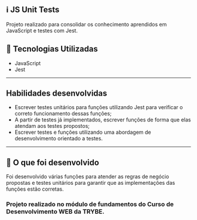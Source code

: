 ## :information_source: JS Unit Tests

Projeto realizado para consolidar os conhecimento aprendidos em JavaScript e testes com Jest.

## :rocket: Tecnologias Utilizadas

* JavaScript
* Jest

---

## Habilidades desenvolvidas

* Escrever testes unitários para funções utilizando Jest para verificar o correto funcionamento dessas funções;
* A partir de testes já implementados, escrever funções de forma que elas atendam aos testes propostos;
* Escrever testes e funções utilizando uma abordagem de desenvolvimento orientado a testes.

---

## :link: O que foi desenvolvido

Foi desenvolvido várias funções para atender as regras de negócio propostas e testes unitários para garantir que as implementações das funções estão corretas.

### Projeto realizado no módulo de fundamentos do Curso de Desenvolvimento WEB da TRYBE.